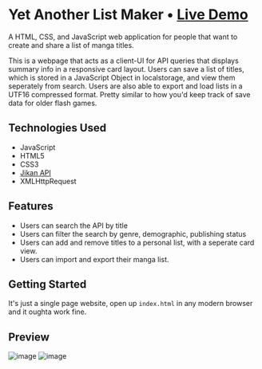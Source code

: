 # Yet Another List Maker • [Live Demo](https://luiderek.github.io/yet-another-list-maker/)

A HTML, CSS, and JavaScript web application for people that want to create and share a list of manga titles.

This is a webpage that acts as a client-UI for API queries that displays summary info in a responsive card layout. Users can save a list of titles, which is stored in a JavaScript Object in localstorage, and view them seperately from search. Users are also able to export and load lists in a UTF16 compressed format. Pretty similar to how you'd keep track of save data for older flash games.

## Technologies Used

- JavaScript
- HTML5
- CSS3
- [Jikan API](https://jikan.moe/)
- XMLHttpRequest

## Features

- Users can search the API by title
- Users can filter the search by genre, demographic, publishing status
- Users can add and remove titles to a personal list, with a seperate card view.
- Users can import and export their manga list.

## Getting Started

It's just a single page website, open up `index.html` in any modern browser and it oughta work fine.

## Preview
![image](https://user-images.githubusercontent.com/12964172/173963721-cbd71040-4133-4b15-9c0f-df87dee0ae3f.png)
![image](https://user-images.githubusercontent.com/12964172/173963784-d6f26224-00ca-4ac4-8cf8-12ec1fab1166.png)

